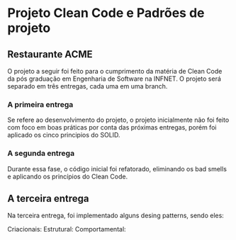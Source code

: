 # Projeto Clean Code e Padrões de projeto
## Restaurante ACME

O projeto a seguir foi feito para o cumprimento da matéria de Clean Code da pós graduação em Engenharia de Software na INFNET.
O projeto será separado em três entregas, cada uma em uma branch.

### A primeira entrega 
Se refere ao desenvolvimento do projeto, o projeto inicialmente não foi feito com foco em boas práticas por conta das próximas entregas, porém foi aplicado os cinco principios do SOLID.

### A segunda entrega
Durante essa fase, o código inicial foi refatorado, eliminando os bad smells e aplicando os princípios do Clean Code.

## A terceira entrega
Na terceira entrega, foi implementado alguns desing patterns, sendo eles:

Criacionais:
Estrutural:
Comportamental:
